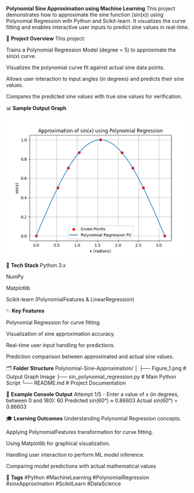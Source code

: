 **Polynomial Sine Approximation using Machine Learning**
This project demonstrates how to approximate the sine function (sin(x)) using Polynomial Regression with Python and Scikit-learn. It visualizes the curve fitting and enables interactive user inputs to predict sine values in real-time.


🚀  **Project Overview**
This project:

Trains a Polynomial Regression Model (degree = 5) to approximate the sin(x) curve.

Visualizes the polynomial curve fit against actual sine data points.

Allows user interaction to input angles (in degrees) and predicts their sine values.

Compares the predicted sine values with true sine values for verification.



📊 **Sample Output Graph**
<p align="center"> <img src="Figure_1.png" alt="Polynomial Regression Approximation of sin(x)" width="500"/> </p>


🧰 **Tech Stack**
Python 3.x

NumPy

Matplotlib

Scikit-learn (PolynomialFeatures & LinearRegression)

✨ **Key Features**

Polynomial Regression for curve fitting.

Visualization of sine approximation accuracy.

Real-time user input handling for predictions.

Prediction comparison between approximated and actual sine values.


🗂 **Folder Structure**
Polynomial-Sine-Approximation/
│
├── Figure_1.png                    # Output Graph Image
├── sin_polynomial_regression.py    # Main Python Script
└── README.md                       # Project Documentation

🎯 **Example Console Output**
Attempt 1/5 - Enter a value of x (in degrees, between 0 and 180): 60
Predicted sin(60°) ≈ 0.86603
Actual sin(60°) = 0.86603

🎓 **Learning Outcomes**
Understanding Polynomial Regression concepts.

Applying PolynomialFeatures transformation for curve fitting.

Using Matplotlib for graphical visualization.

Handling user interaction to perform ML model inference.

Comparing model predictions with actual mathematical values

🌟 **Tags**
#Python #MachineLearning #PolynomialRegression #sinxApproximation #ScikitLearn #DataScience





